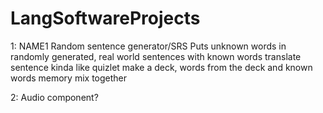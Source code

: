 # LangSoftwareProjects

1: NAME1
  Random sentence generator/SRS 
  Puts unknown words in randomly generated, real world sentences with known words
  translate sentence kinda like quizlet
  make a deck, words from the deck and known words memory mix together

2: Audio component?
  

